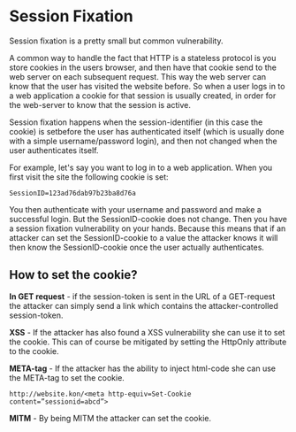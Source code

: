 # Session Fixation

Session fixation is a pretty small but common vulnerability.

A common way to handle the fact that HTTP is a stateless protocol is you store cookies in the users browser, and then have that cookie send to the web server on each subsequent request. This way the web server can know that the user has visited the website before. So when a user logs in to a web application a cookie for that session is usually created, in order for the web-server to know that the session is active.

Session fixation happens when the session-identifier \(in this case the cookie\) is setbefore the user has authenticated itself \(which is usually done with a simple username/password login\), and then not changed when the user authenticates itself.

For example, let's say you want to log in to a web application. When you first visit the site the following cookie is set:

```text
SessionID=123ad76dab97b23ba8d76a
```

You then authenticate with your username and password and make a successful login. But the SessionID-cookie does not change. Then you have a session fixation vulnerability on your hands. Because this means that if an attacker can set the SessionID-cookie to a value the attacker knows it will then know the SessionID-cookie once the user actually authenticates.

## How to set the cookie?

**In GET request** - if the session-token is sent in the URL of a GET-request the attacker can simply send a link which contains the attacker-controlled session-token.

**XSS** - If the attacker has also found a XSS vulnerability she can use it to set the cookie. This can of course be mitigated by setting the HttpOnly attribute to the cookie.

**META-tag** - If the attacker has the ability to inject html-code she can use the META-tag to set the cookie.

```text
http://website.kon/<meta http-equiv=Set-Cookie content=”sessionid=abcd”>
```

**MITM** - By being MITM the attacker can set the cookie.

